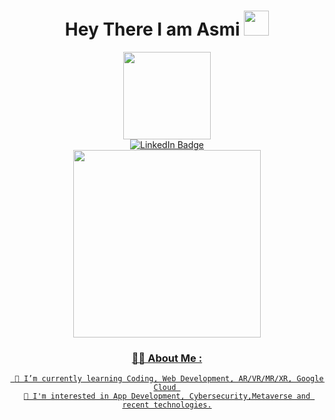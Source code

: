 <div id="header" align="center">  
<h1>
Hey There I am Asmi
<img src="https://media0.giphy.com/media/w1OBpBd7kJqHrJnJ13/giphy.gif?cid=ecf05e4764u2rz802v8hbkh1rm0mh764ox5vibuhem67l7jn&rid=giphy.gif&ct=s" width="40px"/>
  </h1>
  <div id="header" align="center">
    <img src="https://media2.giphy.com/media/rsUGLKwgSvSxmq1VrZ/giphy.gif?cid=ecf05e47jdi1xz2su21ar3l40s5trd62evvmcm5280sznsoo&rid=giphy.gif&ct=s" width="140px"/>
  </div>
  <div id="header" align="center">
  <div id="badges">
    <a href="https://www.linkedin.com/in/asmi-agarwal-720533100/">
      <img src="https://img.shields.io/badge/LinkedIn-blue?style=for-the-badge&logo=linkedin&logoColor=white" alt="LinkedIn Badge"/>
      </div>
    <img src="https://komarev.com/ghpvc/?username=asmiagarwal&style=flat-square&color=blue" alt=""/>
  </div>
    <div align="center">
  <img src="https://media0.giphy.com/media/WFZvB7VIXBgiz3oDXE/giphy.gif?cid=ecf05e477m95lxmzo4tgbchfljklgmd800n9nxcf9bvzpz14&rid=giphy.gif&ct=s" width="300" height="300"/>
</div>
    
### 👩‍💻 About Me :
     🌱 I’m currently learning Coding, Web Development, AR/VR/MR/XR, Google Cloud 
    👀 I'm interested in App Development, Cybersecurity,Metaverse and recent technologies.
    
<!--
💞️ I’m looking to collaborate with Developers
📫 How to reach me: agarwal.asmi@gmail.com -->
